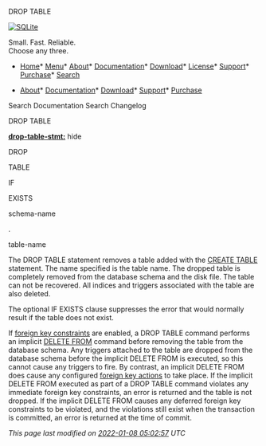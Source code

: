 




DROP TABLE




[![SQLite](images/sqlite370_banner.gif)](index.html)


Small. Fast. Reliable.  
Choose any three.


* [Home](index.html)* [Menu](javascript:void(0))* [About](about.html)* [Documentation](docs.html)* [Download](download.html)* [License](copyright.html)* [Support](support.html)* [Purchase](prosupport.html)* [Search](javascript:void(0))




* [About](about.html)* [Documentation](docs.html)* [Download](download.html)* [Support](support.html)* [Purchase](prosupport.html)






Search Documentation
Search Changelog










DROP TABLE


**[drop\-table\-stmt:](syntax/drop-table-stmt.html)**
hide








DROP



TABLE



IF



EXISTS



schema\-name



.



table\-name












The DROP TABLE statement removes a table added with the
[CREATE TABLE](lang_createtable.html) statement. The name specified is the
table name. The dropped table is completely removed from the database 
schema and the disk file. The table can not be recovered. 
All indices and triggers
associated with the table are also deleted.


The optional IF EXISTS clause suppresses the error that would normally
result if the table does not exist.


If [foreign key constraints](foreignkeys.html) are enabled, a DROP TABLE command performs an
implicit [DELETE FROM](lang_delete.html) command before removing the
table from the database schema. Any triggers attached to the table are
dropped from the database schema before the implicit DELETE FROM
is executed, so this cannot cause any triggers to fire. By contrast, an
implicit DELETE FROM does cause any configured
[foreign key actions](foreignkeys.html#fk_actions) to take place. 
If the implicit DELETE FROM executed
as part of a DROP TABLE command violates any immediate foreign key constraints,
an error is returned and the table is not dropped. If 
the implicit DELETE FROM causes any 
deferred foreign key constraints to be violated, and the violations still
exist when the transaction is committed, an error is returned at the time
of commit.


*This page last modified on [2022\-01\-08 05:02:57](https://sqlite.org/docsrc/honeypot) UTC* 


